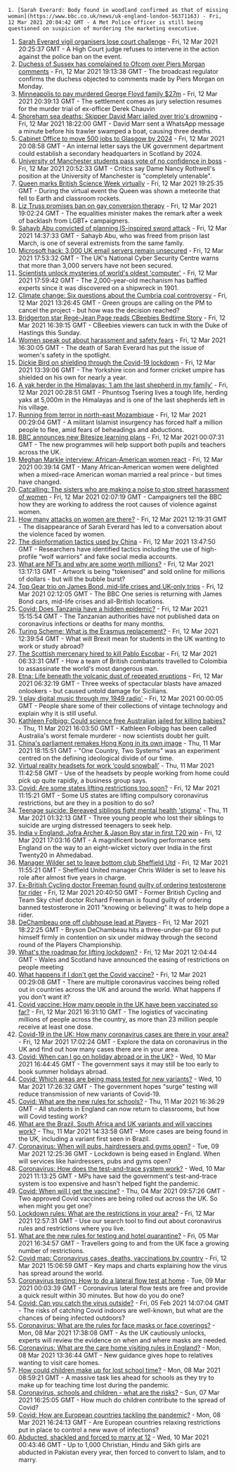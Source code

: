 
    1. [Sarah Everard: Body found in woodland confirmed as that of missing woman](https://www.bbc.co.uk/news/uk-england-london-56371163) - Fri, 12 Mar 2021 20:04:42 GMT - A Met Police officer is still being questioned on suspicion of murdering the marketing executive.
1. [Sarah Everard vigil organisers lose court challenge](https://www.bbc.co.uk/news/uk-56379248) - Fri, 12 Mar 2021 20:25:37 GMT - A High Court judge refuses to intervene in the action against the police ban on the event.
1. [Duchess of Sussex has complained to Ofcom over Piers Morgan comments](https://www.bbc.co.uk/news/entertainment-arts-56379830) - Fri, 12 Mar 2021 19:13:38 GMT - The broadcast regulator confirms the duchess objected to comments made by Piers Morgan on Monday.
1. [Minneapolis to pay murdered George Floyd family $27m](https://www.bbc.co.uk/news/world-us-canada-56381722) - Fri, 12 Mar 2021 20:39:13 GMT - The settlement comes as jury selection resumes for the murder trial of ex-officer Derek Chauvin
1. [Shoreham sea deaths: Skipper David Marr jailed over trio's drowning](https://www.bbc.co.uk/news/uk-england-sussex-56377033) - Fri, 12 Mar 2021 18:22:00 GMT - David Marr sent a WhatsApp message a minute before his trawler swamped a boat, causing three deaths.
1. [Cabinet Office to move 500 jobs to Glasgow by 2024](https://www.bbc.co.uk/news/uk-scotland-glasgow-west-56380128) - Fri, 12 Mar 2021 20:08:58 GMT - An internal letter says the UK government department could establish a secondary headquarters in Scotland by 2024.
1. [University of Manchester students pass vote of no confidence in boss](https://www.bbc.co.uk/news/uk-england-manchester-56379381) - Fri, 12 Mar 2021 20:52:33 GMT - Critics say Dame Nancy Rothwell's position at the University of Manchester is "completely untenable".
1. [Queen marks British Science Week virtually](https://www.bbc.co.uk/news/science-environment-56380274) - Fri, 12 Mar 2021 19:25:35 GMT - During the virtual event the Queen was shown a meteorite that fell to Earth and classroom rockets.
1. [Liz Truss promises ban on gay conversion therapy](https://www.bbc.co.uk/news/uk-politics-56380861) - Fri, 12 Mar 2021 19:02:24 GMT - The equalities minister makes the remark after a week of backlash from LGBT+ campaigners.
1. [Sahayb Abu convicted of planning IS-inspired sword attack](https://www.bbc.co.uk/news/uk-england-london-56287395) - Fri, 12 Mar 2021 14:37:33 GMT - Sahayb Abu, who was freed from prison last March, is one of several extremists from the same family.
1. [Microsoft hack: 3,000 UK email servers remain unsecured](https://www.bbc.co.uk/news/technology-56372188) - Fri, 12 Mar 2021 17:53:32 GMT - The UK's National Cyber Security Centre warns that more than 3,000 servers have not been secured.
1. [Scientists unlock mysteries of world's oldest 'computer'](https://www.bbc.co.uk/news/science-environment-56377567) - Fri, 12 Mar 2021 17:59:42 GMT - The 2,000-year-old mechanism has baffled experts since it was discovered on a shipwreck in 1901.
1. [Climate change: Six questions about the Cumbria coal controversy](https://www.bbc.co.uk/news/science-environment-55766306) - Fri, 12 Mar 2021 13:26:45 GMT - Green groups are calling on the PM to cancel the project - but how was the decision reached?
1. [Bridgerton star Regé-Jean Page reads CBeebies Bedtime Story](https://www.bbc.co.uk/news/entertainment-arts-56367938) - Fri, 12 Mar 2021 16:39:15 GMT - CBeebies viewers can tuck in with the Duke of Hastings this Sunday.
1. [Women speak out about harassment and safety fears](https://www.bbc.co.uk/news/uk-56379578) - Fri, 12 Mar 2021 16:30:05 GMT - The death of Sarah Everard has put the issue of women's safety in the spotlight.
1. [Dickie Bird on shielding through the Covid-19 lockdown](https://www.bbc.co.uk/news/uk-england-south-yorkshire-56367857) - Fri, 12 Mar 2021 13:39:06 GMT - The Yorkshire icon and former cricket umpire has shielded on his own for nearly a year.
1. [A yak herder in the Himalayas: ‘I am the last shepherd in my family’](https://www.bbc.co.uk/news/world-asia-india-56355564) - Fri, 12 Mar 2021 00:28:51 GMT - Phuntsog Tsering lives a tough life, herding yaks at 5,000m in the Himalayas and is one of the last shepherds left in his village.
1. [Running from terror in north-east Mozambique](https://www.bbc.co.uk/news/world-africa-56365847) - Fri, 12 Mar 2021 00:29:04 GMT - A militant Islamist insurgency has forced half a million people to flee, amid fears of beheadings and abductions.
1. [BBC announces new Bitesize learning plans](https://www.bbc.co.uk/news/education-56365733) - Fri, 12 Mar 2021 00:07:31 GMT - The new programmes will help support both pupils and teachers across the UK.
1. [Meghan Markle interview: African-American women react](https://www.bbc.co.uk/news/world-us-canada-56355705) - Fri, 12 Mar 2021 00:39:14 GMT - Many African-American women were delighted when a mixed-race American woman married a real prince - but times have changed.
1. [Catcalling: The sisters who are making a noise to stop street harassment of women](https://www.bbc.co.uk/news/uk-56361419) - Fri, 12 Mar 2021 02:07:19 GMT - Campaigners tell the BBC how they are working to address the root causes of violence against women.
1. [How many attacks on women are there?](https://www.bbc.co.uk/news/explainers-56365412) - Fri, 12 Mar 2021 12:19:31 GMT - The disappearance of Sarah Everard has led to a conversation about the violence faced by women.
1. [The disinformation tactics used by China](https://www.bbc.co.uk/news/56364952) - Fri, 12 Mar 2021 13:47:50 GMT - Researchers have identified tactics including the use of high-profile “wolf warriors” and fake social media accounts.
1. [What are NFTs and why are some worth millions?](https://www.bbc.co.uk/news/technology-56371912) - Fri, 12 Mar 2021 13:17:13 GMT - Artwork is being "tokenised" and sold online for millions of dollars - but will the bubble burst?
1. [Top Gear trio on James Bond, mid-life crises and UK-only trips](https://www.bbc.co.uk/news/entertainment-arts-56230566) - Fri, 12 Mar 2021 02:12:05 GMT - The BBC One series is returning with James Bond cars, mid-life crises and all-British locations.
1. [Covid: Does Tanzania have a hidden epidemic?](https://www.bbc.co.uk/news/56242358) - Fri, 12 Mar 2021 15:15:54 GMT - The Tanzanian authorities have not published data on coronavirus infections or deaths for many months.
1. [Turing Scheme: What is the Erasmus replacement?](https://www.bbc.co.uk/news/education-47293927) - Fri, 12 Mar 2021 12:39:54 GMT - What will Brexit mean for students in the UK wanting to work or study abroad?
1. [The Scottish mercenary hired to kill Pablo Escobar](https://www.bbc.co.uk/news/uk-scotland-56332300) - Fri, 12 Mar 2021 06:33:31 GMT - How a team of British combatants travelled to Colombia to assassinate the world's most dangerous man.
1. [Etna: Life beneath the volcanic dust of repeated eruptions](https://www.bbc.co.uk/news/world-europe-56344311) - Fri, 12 Mar 2021 06:32:19 GMT - Three weeks of spectacular blasts have amazed onlookers - but caused untold damage for Sicilians.
1. ['I play digital music through my 1949 radio'](https://www.bbc.co.uk/news/business-56252465) - Fri, 12 Mar 2021 00:00:05 GMT - People share some of their collections of vintage technology and explain why it is still useful.
1. [Kathleen Folbigg: Could science free Australian jailed for killing babies?](https://www.bbc.co.uk/news/world-australia-56355695) - Thu, 11 Mar 2021 16:03:50 GMT - Kathleen Folbigg has been called Australia's worst female murderer - now scientists doubt her guilt.
1. [China's parliament remakes Hong Kong in its own image](https://www.bbc.co.uk/news/world-asia-china-56364912) - Thu, 11 Mar 2021 18:15:51 GMT - "One Country, Two Systems" was an experiment centred on the defining ideological divide of our time.
1. [Virtual reality headsets for work ‘could snowball’](https://www.bbc.co.uk/news/business-56359061) - Thu, 11 Mar 2021 11:42:58 GMT - Use of the headsets by people working from home could pick up quite rapidly, a business group says.
1. [Covid: Are some states lifting restrictions too soon?](https://www.bbc.co.uk/news/world-us-canada-56297329) - Fri, 12 Mar 2021 11:15:21 GMT - Some US states are lifting compulsory coronavirus restrictions, but are they in a position to do so?
1. [Teenage suicide: Bereaved siblings fight mental health 'stigma'](https://www.bbc.co.uk/news/uk-england-kent-56333571) - Thu, 11 Mar 2021 01:32:13 GMT - Three young people who lost their siblings to suicide are urging distressed teenagers to seek help.
1. [India v England: Jofra Archer & Jason Roy star in first T20 win](https://www.bbc.co.uk/sport/cricket/56363466) - Fri, 12 Mar 2021 17:03:16 GMT - A magnificent bowling performance sets England on the way to an eight-wicket victory over India in the first Twenty20 in Ahmedabad.
1. [Manager Wilder set to leave bottom club Sheffield Utd](https://www.bbc.co.uk/sport/football/55254730) - Fri, 12 Mar 2021 11:55:21 GMT - Sheffield United manager Chris Wilder is set to leave his role after almost five years in charge.
1. [Ex-British Cycling doctor Freeman found guilty of ordering testosterone for rider](https://www.bbc.co.uk/sport/cycling/56367117) - Fri, 12 Mar 2021 20:40:50 GMT - Former British Cycling and Team Sky chief doctor Richard Freeman is found guilty of ordering banned testosterone in 2011 "knowing or believing" it was to help dope a rider.
1. [DeChambeau one off clubhouse lead at Players](https://www.bbc.co.uk/sport/golf/56380081) - Fri, 12 Mar 2021 18:22:25 GMT - Bryson DeChambeau hits a three-under-par 69 to put himself firmly in contention on six under midway through the second round of the Players Championship.
1. [What's the roadmap for lifting lockdown?](https://www.bbc.co.uk/news/explainers-52530518) - Fri, 12 Mar 2021 12:04:44 GMT - Wales and Scotland have announced the easing of restrictions on people meeting
1. [What happens if I don't get the Covid vaccine?](https://www.bbc.co.uk/news/health-56359242) - Fri, 12 Mar 2021 00:29:08 GMT - There are multiple coronavirus vaccines being rolled out in countries across the UK and around the world. What happens if you don't want it?
1. [Covid vaccine: How many people in the UK have been vaccinated so far?](https://www.bbc.co.uk/news/health-55274833) - Fri, 12 Mar 2021 16:31:10 GMT - The logistics of vaccinating millions of people across the country, as more than 23 million people receive at least one dose.
1. [Covid-19 in the UK: How many coronavirus cases are there in your area?](https://www.bbc.co.uk/news/uk-51768274) - Fri, 12 Mar 2021 17:02:24 GMT - Explore the data on coronavirus in the UK and find out how many cases there are in your area.
1. [Covid: When can I go on holiday abroad or in the UK?](https://www.bbc.co.uk/news/explainers-52646738) - Wed, 10 Mar 2021 16:44:45 GMT - The government says it may still be too early to book summer holidays abroad.
1. [Covid: Which areas are being mass tested for new variants?](https://www.bbc.co.uk/news/explainers-54872039) - Wed, 10 Mar 2021 17:26:32 GMT - The government hopes "surge" testing will reduce transmission of new variants of Covid-19.
1. [Covid: What are the new rules for schools?](https://www.bbc.co.uk/news/education-51643556) - Thu, 11 Mar 2021 16:36:29 GMT - All students in England can now return to classrooms, but how will Covid testing work?
1. [What are the Brazil, South Africa and UK variants and will vaccines work?](https://www.bbc.co.uk/news/health-55659820) - Thu, 11 Mar 2021 14:33:58 GMT - More cases are being found in the UK, including a variant first seen in Brazil.
1. [Coronavirus: When will pubs, hairdressers and gyms open?](https://www.bbc.co.uk/news/explainers-53349989) - Tue, 09 Mar 2021 12:25:36 GMT - Lockdown is being eased in England. When will services like hairdressers, pubs and gyms open?
1. [Coronavirus: How does the test-and-trace system work?](https://www.bbc.co.uk/news/explainers-52442754) - Wed, 10 Mar 2021 11:13:25 GMT - MPs have said the government's test-and-trace system is too expensive and hasn't helped fight the pandemic.
1. [Covid: When will I get the vaccine?](https://www.bbc.co.uk/news/health-55045639) - Thu, 04 Mar 2021 09:57:26 GMT - Two approved Covid vaccines are being rolled out across the UK. So when might you get one?
1. [Lockdown rules: What are the restrictions in your area?](https://www.bbc.co.uk/news/uk-54373904) - Fri, 12 Mar 2021 12:57:31 GMT - Use our search tool to find out about coronavirus rules and restrictions where you live.
1. [What are the new rules for testing and hotel quarantine?](https://www.bbc.co.uk/news/explainers-52544307) - Fri, 05 Mar 2021 16:34:57 GMT - Travellers going to and from the UK face a growing number of restrictions.
1. [Covid map: Coronavirus cases, deaths, vaccinations by country](https://www.bbc.co.uk/news/world-51235105) - Fri, 12 Mar 2021 15:06:59 GMT - Key maps and charts explaining how the virus has spread around the world.
1. [Coronavirus testing: How to do a lateral flow test at home](https://www.bbc.co.uk/news/health-56326456) - Tue, 09 Mar 2021 00:03:39 GMT - Coronavirus lateral flow tests are free and provide a quick result within 30 minutes. But how do you do one?
1. [Covid: Can you catch the virus outside?](https://www.bbc.co.uk/news/explainers-55680305) - Fri, 05 Feb 2021 14:07:04 GMT - The risks of catching Covid indoors are well-known, but what are the chances of being infected outdoors?
1. [Coronavirus: What are the rules for face masks or face coverings?](https://www.bbc.co.uk/news/health-51205344) - Mon, 08 Mar 2021 17:38:08 GMT - As the UK cautiously unlocks, experts will review the evidence on when and where masks are needed.
1. [Coronavirus: What are the care home visiting rules in England?](https://www.bbc.co.uk/news/explainers-53503712) - Mon, 08 Mar 2021 13:36:44 GMT - New guidance gives hope to relatives wanting to visit care homes.
1. [How could children make up for lost school time?](https://www.bbc.co.uk/news/explainers-55938837) - Mon, 08 Mar 2021 08:59:21 GMT - A massive task lies ahead for schools as they try to make up for teaching time lost during the pandemic.
1. [Coronavirus, schools and children - what are the risks?](https://www.bbc.co.uk/news/health-52003804) - Sun, 07 Mar 2021 16:25:05 GMT - How much do children contribute to the spread of Covid?
1. [Covid: How are European countries tackling the pandemic?](https://www.bbc.co.uk/news/explainers-53640249) - Mon, 08 Mar 2021 16:24:13 GMT - Are European countries relaxing restrictions put in place to control a new wave of infections?
1. [Abducted, shackled and forced to marry at 12](https://www.bbc.co.uk/news/stories-56337182) - Wed, 10 Mar 2021 00:43:46 GMT - Up to 1,000 Christian, Hindu and Sikh girls are abducted in Pakistan every year, then forced to convert to Islam, and to marry.

